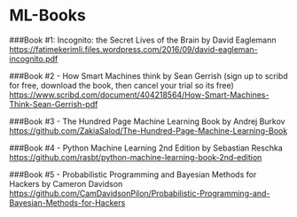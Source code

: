 # ML-Books

###Book #1: Incognito: the Secret Lives of the Brain by David Eaglemann
https://fatimekerimli.files.wordpress.com/2016/09/david-eagleman-incognito.pdf

###Book #2 - How Smart Machines think by Sean Gerrish (sign up to scribd for free, download the book, then cancel your trial so its free)
https://www.scribd.com/document/404218564/How-Smart-Machines-Think-Sean-Gerrish-pdf

###Book #3 - The Hundred Page Machine Learning Book by Andrej Burkov 
https://github.com/ZakiaSalod/The-Hundred-Page-Machine-Learning-Book

###Book #4 - Python Machine Learning 2nd Edition by Sebastian Reschka
https://github.com/rasbt/python-machine-learning-book-2nd-edition

###Book #5 - Probabilistic Programming and Bayesian Methods for Hackers by Cameron Davidson
https://github.com/CamDavidsonPilon/Probabilistic-Programming-and-Bayesian-Methods-for-Hackers

